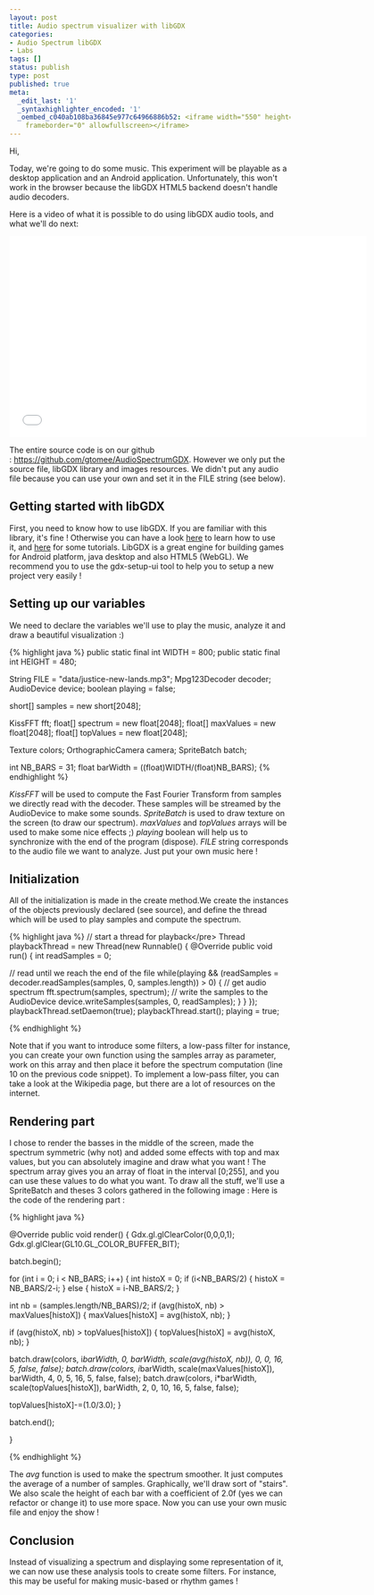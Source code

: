 ```yaml
---
layout: post
title: Audio spectrum visualizer with libGDX
categories:
- Audio Spectrum libGDX
- Labs
tags: []
status: publish
type: post
published: true
meta:
  _edit_last: '1'
  _syntaxhighlighter_encoded: '1'
  _oembed_c040ab108ba36845e977c64966886b52: <iframe width="550" height="309" src="http://www.youtube.com/embed/5cN1VzZXcdo?feature=oembed"
    frameborder="0" allowfullscreen></iframe>
---
```

Hi,

Today, we're going to do some music. This experiment will be playable as a desktop application and an Android application. Unfortunately, this won't work in the browser because the libGDX HTML5 backend doesn't handle audio decoders.

Here is a video of what it is possible to do using libGDX audio tools, and what we'll do next:

<iframe width="640" height="360" src="//www.youtube.com/embed/5cN1VzZXcdo?rel=0" frameborder="0" allowfullscreen></iframe>

The entire source code is on our github : <a href="https://github.com/gtomee/AudioSpectrumGDX">https://github.com/gtomee/AudioSpectrumGDX</a>. However we only put the source file, libGDX library and images resources. We didn't put any audio file because you can use your own and set it in the FILE string (see below).
<h2>Getting started with libGDX</h2>
First, you need to know how to use libGDX. If you are familiar with this library, it's fine ! Otherwise you can have a look <a href="http://libgdx.badlogicgames.com/">here</a> to learn how to use it, and <a href="http://code.google.com/p/libgdx/wiki/TableOfContents">here</a> for some tutorials. LibGDX is a great engine for building games for Android platform, java desktop and also HTML5 (WebGL). We recommend you to use the gdx-setup-ui tool to help you to setup a new project very easily !
<h2>Setting up our variables</h2>
We need to declare the variables we'll use to play the music, analyze it and draw a beautiful visualization :)

{% highlight java %}
public static final int WIDTH = 800;
public static final int HEIGHT = 480;

String FILE = &quot;data/justice-new-lands.mp3&quot;;
Mpg123Decoder decoder;
AudioDevice device;
boolean playing = false;

short[] samples = new short[2048];

KissFFT fft;
float[] spectrum = new float[2048];
float[] maxValues = new float[2048];
float[] topValues = new float[2048];

Texture colors;
OrthographicCamera camera;
SpriteBatch batch;

int NB_BARS = 31;
float barWidth = ((float)WIDTH/(float)NB_BARS);
{% endhighlight %}

<em>KissFFT</em> will be used to compute the Fast Fourier Transform from samples we directly read with the decoder. These samples will be streamed by the AudioDevice to make some sounds.
<em>SpriteBatch</em> is used to draw texture on the screen (to draw our spectrum).
<em>maxValues</em> and <em>topValues</em> arrays will be used to make some nice effects ;)
<em>playing</em> boolean will help us to synchronize with the end of the program (dispose).
<em>FILE</em> string corresponds to the audio file we want to analyze. Just put your own music here !
<h2>Initialization</h2>
All of the initialization is made in the create method.We create the instances of the objects previously declared (see source), and define the thread which will be used to play samples and compute the spectrum.

{% highlight java %}
// start a thread for playback&lt;/pre&gt;
Thread playbackThread = new Thread(new Runnable() {
 @Override
 public void run() {
 int readSamples = 0;

 // read until we reach the end of the file
 while(playing &amp;&amp; (readSamples = decoder.readSamples(samples, 0, samples.length)) &gt; 0) {
 // get audio spectrum
 fft.spectrum(samples, spectrum);
 // write the samples to the AudioDevice
 device.writeSamples(samples, 0, readSamples);
 }
 }
 });
 playbackThread.setDaemon(true);
 playbackThread.start();
 playing = true;

{% endhighlight %}

Note that if you want to introduce some filters, a low-pass filter for instance, you can create your own function using the samples array as parameter, work on this array and then place it before the spectrum computation (line 10 on the previous code snippet). To implement a low-pass filter, you can take a look at the Wikipedia page, but there are a lot of resources on the internet.
<h2>Rendering part</h2>
I chose to render the basses in the middle of the screen, made the spectrum symmetric (why not) and added some effects with top and max values, but you can absolutely imagine and draw what you want ! The spectrum array gives you an array of float in the interval [0;255], and you can use these values to do what you want. To draw all the stuff, we'll use a SpriteBatch and theses 3 colors gathered in the following image : Here is the code of the rendering part :

{% highlight java %}

@Override
 public void render() {
 Gdx.gl.glClearColor(0,0,0,1);
 Gdx.gl.glClear(GL10.GL_COLOR_BUFFER_BIT);

 batch.begin();

 for (int i = 0; i &lt; NB_BARS; i++) {
 int histoX = 0;
 if (i&lt;NB_BARS/2) {
   histoX = NB_BARS/2-i;
 } else {
   histoX = i-NB_BARS/2;
 }

 int nb = (samples.length/NB_BARS)/2;
 if (avg(histoX, nb) &gt; maxValues[histoX]) {
   maxValues[histoX] = avg(histoX, nb);
 }

 if (avg(histoX, nb) &gt; topValues[histoX]) {
   topValues[histoX] = avg(histoX, nb);
 }

 batch.draw(colors, i*barWidth, 0, barWidth, scale(avg(histoX, nb)), 0, 0, 16, 5, false, false);
 batch.draw(colors, i*barWidth, scale(maxValues[histoX]), barWidth, 4, 0, 5, 16, 5, false, false);
 batch.draw(colors, i*barWidth, scale(topValues[histoX]), barWidth, 2, 0, 10, 16, 5, false, false);

 topValues[histoX]-=(1.0/3.0);
 }

 batch.end();

 }

{% endhighlight %}

The <em>avg</em> function is used to make the spectrum smoother. It just computes the average of a number of samples. Graphically, we'll draw sort of "stairs". We also scale the height of each bar with a coefficient of 2.0f (yes we can refactor or change it) to use more space. Now you can use your own music file and enjoy the show !
<h2>Conclusion</h2>
Instead of visualizing a spectrum and displaying some representation of it, we can now use these analysis tools to create some filters. For instance, this may be useful for making music-based or rhythm games !
